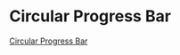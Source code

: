 # Circular Progress Bar

[Circular Progress Bar](https://www.youtube.com/watch?v=8j03m-RP84Y&ab_channel=OnlineTutorials)